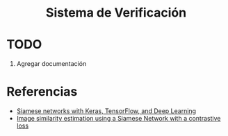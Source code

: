 
# <center> Sistema de Verificación </center>

# TODO
1. Agregar documentación 


# Referencias  
* [Siamese networks with Keras, TensorFlow, and Deep Learning](https://pyimagesearch.com/2020/11/30/siamese-networks-with-keras-tensorflow-and-deep-learning/)
* [Image similarity estimation using a Siamese Network with a contrastive loss](https://keras.io/examples/vision/siamese_contrastive/)
